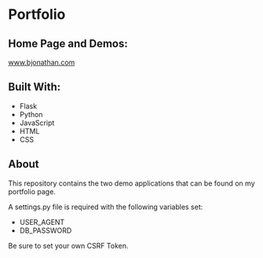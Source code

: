 # Portfolio

## Home Page and Demos:
<a href="https://www.bjonathan.com" target="_blank">www.bjonathan.com</a>

## Built With:
* Flask
* Python
* JavaScript
* HTML
* CSS

## About
This repository contains the two demo applications that can be found on my portfolio page.

A settings.py file is required with the following variables set:
* USER_AGENT
* DB_PASSWORD

Be sure to set your own CSRF Token.

